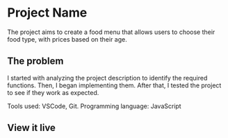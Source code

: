 # Project Name

The project aims to create a food menu that allows users to choose their food type, with prices based on their age.
## The problem

I started with analyzing the project description to identify the required functions. Then, I began implementing them. After that, I tested the project to see if they work as expected. 

Tools used: VSCode, Git. Programming language: JavaScript

## View it live

